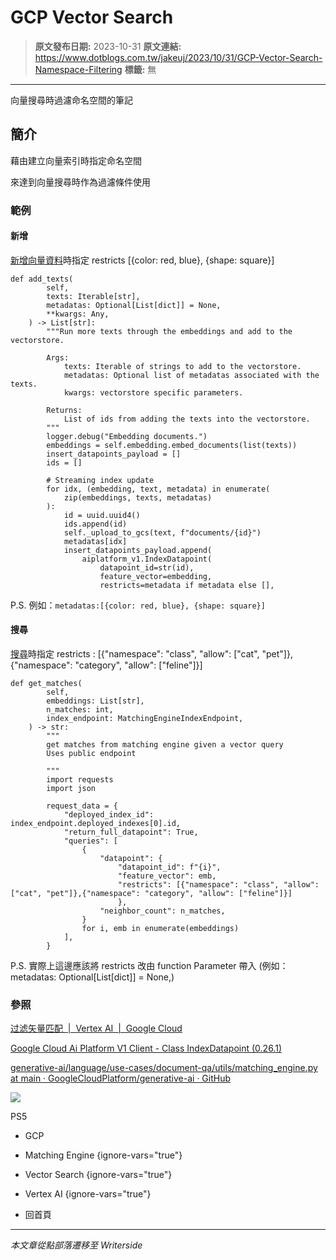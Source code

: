 # GCP Vector Search

> **原文發布日期:** 2023-10-31
> **原文連結:** https://www.dotblogs.com.tw/jakeuj/2023/10/31/GCP-Vector-Search-Namespace-Filtering
> **標籤:** 無

---

向量搜尋時過濾命名空間的筆記

## 簡介

藉由建立向量索引時指定命名空間

來達到向量搜尋時作為過濾條件使用

### 範例

#### 新增

[新增向量資料](https://github.com/GoogleCloudPlatform/generative-ai/blob/main/language/use-cases/document-qa/utils/matching_engine.py#L138)時指定 restricts [{color: red, blue}, {shape: square}]

```
def add_texts(
        self,
        texts: Iterable[str],
        metadatas: Optional[List[dict]] = None,
        **kwargs: Any,
    ) -> List[str]:
        """Run more texts through the embeddings and add to the vectorstore.

        Args:
            texts: Iterable of strings to add to the vectorstore.
            metadatas: Optional list of metadatas associated with the texts.
            kwargs: vectorstore specific parameters.

        Returns:
            List of ids from adding the texts into the vectorstore.
        """
        logger.debug("Embedding documents.")
        embeddings = self.embedding.embed_documents(list(texts))
        insert_datapoints_payload = []
        ids = []

        # Streaming index update
        for idx, (embedding, text, metadata) in enumerate(
            zip(embeddings, texts, metadatas)
        ):
            id = uuid.uuid4()
            ids.append(id)
            self._upload_to_gcs(text, f"documents/{id}")
            metadatas[idx]
            insert_datapoints_payload.append(
                aiplatform_v1.IndexDatapoint(
                    datapoint_id=str(id),
                    feature_vector=embedding,
                    restricts=metadata if metadata else [],
```

P.S. 例如：`metadatas:[{color: red, blue}, {shape: square}]`

#### 搜尋

[搜尋](https://github.com/GoogleCloudPlatform/generative-ai/blob/main/language/use-cases/document-qa/utils/matching_engine.py#L188)時指定 restricts : [{"namespace": "class", "allow": ["cat", "pet"]},{"namespace": "category", "allow": ["feline"]}]

```
def get_matches(
        self,
        embeddings: List[str],
        n_matches: int,
        index_endpoint: MatchingEngineIndexEndpoint,
    ) -> str:
        """
        get matches from matching engine given a vector query
        Uses public endpoint

        """
        import requests
        import json

        request_data = {
            "deployed_index_id": index_endpoint.deployed_indexes[0].id,
            "return_full_datapoint": True,
            "queries": [
                {
                    "datapoint": {
                        "datapoint_id": f"{i}",
                        "feature_vector": emb,
                        "restricts": [{"namespace": "class", "allow": ["cat", "pet"]},{"namespace": "category", "allow": ["feline"]}]
                        },
                    "neighbor_count": n_matches,
                }
                for i, emb in enumerate(embeddings)
            ],
        }
```

P.S. 實際上這邊應該將 restricts 改由 function Parameter 帶入 (例如：metadatas: Optional[List[dict]] = None,)

### 參照

[过滤矢量匹配  |  Vertex AI  |  Google Cloud](https://cloud.google.com/vertex-ai/docs/matching-engine/filtering?hl=zh-cn)

[Google Cloud Ai Platform V1 Client - Class IndexDatapoint (0.26.1)](https://cloud.google.com/php/docs/reference/cloud-ai-platform/latest/V1.IndexDatapoint)

[generative-ai/language/use-cases/document-qa/utils/matching\_engine.py at main · GoogleCloudPlatform/generative-ai · GitHub](https://github.com/GoogleCloudPlatform/generative-ai/blob/main/language/use-cases/document-qa/utils/matching_engine.py#L138)

![](https://card.psnprofiles.com/1/jakeuj.png)

PS5

* GCP
* Matching Engine
{ignore-vars="true"}
* Vector Search
{ignore-vars="true"}
* Vertex AI
{ignore-vars="true"}

* 回首頁

---

*本文章從點部落遷移至 Writerside*
